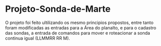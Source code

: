 # Projeto-Sonda-de-Marte
O projeto foi feito ultilizando os mesmo principios propostos, entre tanto foram modificadas as entradas para a Área do planalto, e para o cadastro das sondas, a entrada de comandos para mover e roteacionar a sonda continua igual (LLMMRR RR M).
